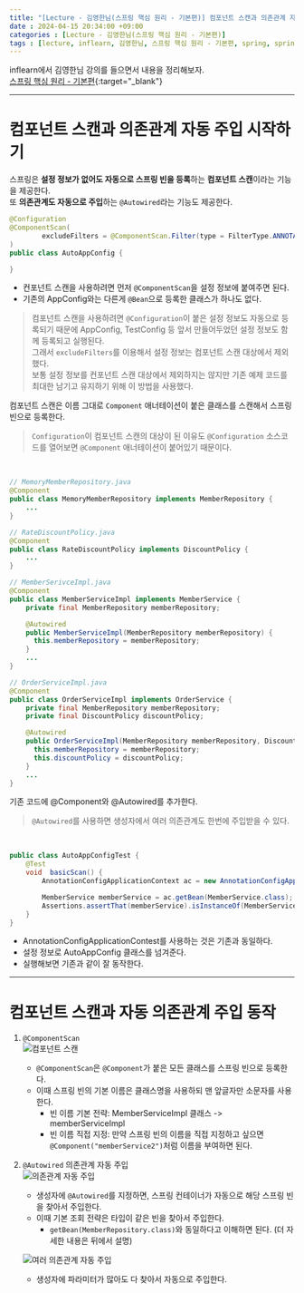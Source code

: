 ```yaml
---
title: "[Lecture - 김영한님(스프링 핵심 원리 - 기본편)] 컴포넌트 스캔과 의존관계 자동 주입 시작하기"
date : 2024-04-15 20:34:00 +09:00
categories : [Lecture - 김영한님(스프링 핵심 원리 - 기본편)]
tags : [lecture, inflearn, 김영한님, 스프링 핵심 원리 - 기본편, spring, spring boot, Component, ComponentScan, Autowired]
---
```


inflearn에서 김영한님 강의를 들으면서 내용을 정리해보자.   
[스프링 핵심 원리 - 기본편](https://www.inflearn.com/course/%EC%8A%A4%ED%94%84%EB%A7%81-%ED%95%B5%EC%8B%AC-%EC%9B%90%EB%A6%AC-%EA%B8%B0%EB%B3%B8%ED%8E%B8){:target="_blank"}

---

# 컴포넌트 스캔과 의존관계 자동 주입 시작하기
스프링은 **설정 정보가 없어도 자동으로 스프링 빈을 등록**하는 **컴포넌트 스캔**이라는 기능을 제공한다.   
또 **의존관계도 자동으로 주입**하는 `@Autowired`라는 기능도 제공한다.

```java
@Configuration
@ComponentScan(
        excludeFilters = @ComponentScan.Filter(type = FilterType.ANNOTATION, classes = Configuration.class)
)
public class AutoAppConfig {

}
```
* 컨포넌트 스캔을 사용하려면 먼저 `@ComponentScan`을 설정 정보에 붙여주면 된다.
* 기존의 AppConfig와는 다른게 `@Bean`으로 등록한 클래스가 하나도 없다.
> 컴포넌트 스캔을 사용하려면 `@Configuration`이 붙은 설정 정보도 자동으로 등록되기 때문에 AppConfig, TestConfig 등 앞서 만들어두었던 설정 정보도 함께 등록되고 실행된다.   
> 그래서 `excludeFilters`를 이용해서 설정 정보는 컴포넌트 스캔 대상에서 제외했다.   
> 보통 설정 정보를 컨포넌트 스캔 대상에서 제외하지는 않지만 기존 예제 코드를 최대한 남기고 유지하기 위해 이 방법을 사용했다.

컴포넌트 스캔은 이름 그대로 `Component` 애너테이션이 붙은 클래스를 스캔해서 스프링 빈으로 등록한다.
> `Configuration`이 컴포넌트 스캔의 대상이 된 이유도 `@Configuration` 소스코드를 열어보면 `@Component` 애너테이션이 붙어있기 때문이다.

<br>

```java
// MemoryMemberRepository.java
@Component
public class MemoryMemberRepository implements MemberRepository {
    ...
}

// RateDiscountPolicy.java
@Component
public class RateDiscountPolicy implements DiscountPolicy {
    ...
}

// MemberSerivceImpl.java
@Component
public class MemberServiceImpl implements MemberService {
    private final MemberRepository memberRepository;

    @Autowired
    public MemberServiceImpl(MemberRepository memberRepository) {
      this.memberRepository = memberRepository;
    }
    ...
}

// OrderServiceImpl.java
@Component
public class OrderServiceImpl implements OrderService {
    private final MemberRepository memberRepository;
    private final DiscountPolicy discountPolicy;

    @Autowired
    public OrderServiceImpl(MemberRepository memberRepository, DiscountPolicy discountPolicy) {
      this.memberRepository = memberRepository;
      this.discountPolicy = discountPolicy;
    }
    ...
}
```
기존 코드에 @Component와 @Autowired를 추가한다.
> `@Autowired`를 사용하면 생성자에서 여러 의존관계도 한번에 주입받을 수 있다.

<br>

```java
public class AutoAppConfigTest {
    @Test
    void  basicScan() {
        AnnotationConfigApplicationContext ac = new AnnotationConfigApplicationContext(AutoAppConfig.class);

        MemberService memberService = ac.getBean(MemberService.class);
        Assertions.assertThat(memberService).isInstanceOf(MemberService.class);
    }
}
```
* AnnotationConfigApplicationContest를 사용하는 것은 기존과 동일하다.
* 설정 정보로 AutoAppConfig 클래스를 넘겨준다.
* 실행해보면 기존과 같이 잘 동작한다.

---

# 컴포넌트 스캔과 자동 의존관계 주입 동작
1. `@ComponentScan`   
   ![컴포넌트 스캔](https://drive.google.com/thumbnail?id=1qW1W18_DXJbJZhJUHvWfWsCaxBgOgoCu&sz=w700)
   * `@ComponentScan`은 `@Component`가 붙은 모든 클래스를 스프링 빈으로 등록한다.
   * 이때 스프링 빈의 기본 이름은 클래스명을 사용하되 맨 앞글자만 소문자를 사용한다.
     * 빈 이름 기본 전략: MemberServiceImpl 클래스 -> memberServiceImpl
     * 빈 이름 직접 지정: 만약 스프링 빈의 이름을 직접 지정하고 싶으면 `@Component("memberService2")`처럼 이름을 부여하면 된다.
2. `@Autowired` 의존관계 자동 주입   
   ![의존관계 자동 주입](https://drive.google.com/thumbnail?id=1LfKSvz48cjIJGOy_7SEg76whWNE0eIVX&sz=w700)
   * 생성자에 `@Autowired`를 지정하면, 스프링 컨테이너가 자동으로 해당 스프링 빈을 찾아서 주입한다.
   * 이때 기본 조회 전략은 타입이 같은 빈을 찾아서 주입한다.
     * `getBean(MemberRepository.class)`와 동일하다고 이해하면 된다. (더 자세한 내용은 뒤에서 설명)
   
   ![여러 의존관계 자동 주입](https://drive.google.com/thumbnail?id=1DGP97eSNVwI5TYFptXGymSv6yx5c0xl1&sz=w700)
   * 생성자에 파라미터가 많아도 다 찾아서 자동으로 주입한다.


